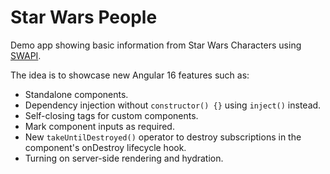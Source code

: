 # Star Wars People

Demo app showing basic information from Star Wars Characters using [SWAPI](https://swapi.dev/).

The idea is to showcase new Angular 16 features such as:

- Standalone components.
- Dependency injection without `constructor() {}` using `inject()` instead.
- Self-closing tags for custom components.
- Mark component inputs as required.
- New `takeUntilDestroyed()` operator to destroy subscriptions in the component's onDestroy lifecycle hook.
- Turning on server-side rendering and hydration.
